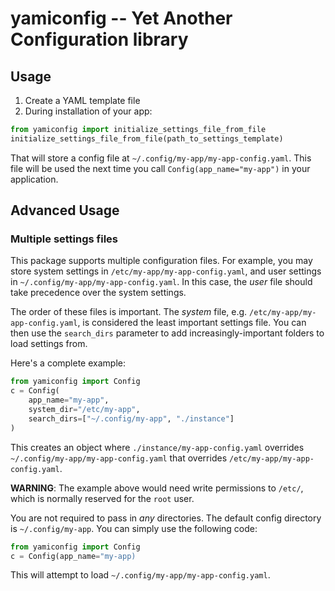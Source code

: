 # yamiconfig -- Yet Another Configuration library

## Usage
1.  Create a YAML template file
1.  During installation of your app:
```python
from yamiconfig import initialize_settings_file_from_file
initialize_settings_file_from_file(path_to_settings_template)
```

That will store a config file at `~/.config/my-app/my-app-config.yaml`.  This file will be used the next time you call `Config(app_name="my-app")` in your application.

## Advanced Usage

### Multiple settings files
This package supports multiple configuration files.  For example, you may store system settings in `/etc/my-app/my-app-config.yaml`, and user settings in `~/.config/my-app/my-app-config.yaml`.  In this case, the _user_ file should take precedence over the system settings.

The order of these files is important.  The _system_ file, e.g. `/etc/my-app/my-app-config.yaml`, is considered the least important settings file.  You can then use the `search_dirs` parameter to add increasingly-important folders to load settings from.

Here's a complete example:
```python
from yamiconfig import Config
c = Config(
    app_name="my-app",
    system_dir="/etc/my-app",
    search_dirs=["~/.config/my-app", "./instance"]
)
```

This creates an object where `./instance/my-app-config.yaml` overrides `~/.config/my-app/my-app-config.yaml` that overrides `/etc/my-app/my-app-config.yaml`.

**WARNING**: The example above would need write permissions to `/etc/`, which is normally reserved for the `root` user.

You are not required to pass in _any_ directories.  The default config directory is `~/.config/my-app`.  You can simply use the following code:
```python
from yamiconfig import Config
c = Config(app_name="my-app)
```

This will attempt to load `~/.config/my-app/my-app-config.yaml`.